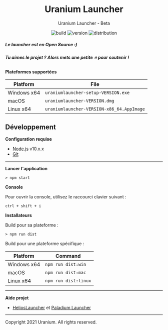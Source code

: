 <h1 align="center">Uranium Launcher</h1>

<p align="center">Uranium Launcher - Beta</p>
<p align="center">
    <img src="https://img.shields.io/badge/build-dev-red.svg?style=for-the-badge" alt="build">
    <img src="https://img.shields.io/badge/version-v0.0.7-red.svg?style=for-the-badge" alt="version"> 
    <img src="https://img.shields.io/badge/dist-windows,%20linux,%20macos-blue.svg?style=for-the-badge" alt="distribution">
</p>

##### Le launcher est en Open Source :)
##### Tu aimes le projet ? Alors mets une petite ⭐ pour soutenir !

**Plateformes supportées**

| Platform | File |
| -------- | ---- |
| Windows x64 | `uraniumlauncher-setup-VERSION.exe` |
| macOS | `uraniumlauncher-VERSION.dmg` |
| Linux x64 | `uraniumlauncher-VERSION-x86_64.AppImage` |

## Développement

**Configuration requise**

* [Node.js][nodejs] v10.x.x
* [Git][git]

---

**Lancer l'application**

```console
> npm start
```

**Console**

Pour ouvrir la console, utilisez le raccourci clavier suivant :

```console
ctrl + shift + i
```

**Installateurs**

Build pour sa plateforme :

```console
> npm run dist
```

Build pour une plateforme spécifique :

| Platform    | Command              |
| ----------- | -------------------- |
| Windows x64 | `npm run dist:win`   |
| macOS       | `npm run dist:mac`   |
| Linux x64   | `npm run dist:linux` |

---
**Aide projet**

* [HeliosLauncher](https://github.com/dscalzi/HeliosLauncher) et [Paladium Launcher](https://github.com/terrainwax/Paladium-Launcher)

---
Copyright 2021 Uranium. All rights reserved.

[nodejs]: https://nodejs.org/en/ 'Node.js'
[git]: https://git-scm.com/ 'Git'
